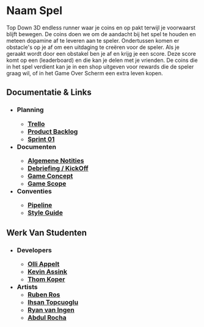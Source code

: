 <h1> Naam Spel </h1>
Top Down 3D endless runner waar je coins en op pakt terwijl je voorwaarst blijft bewegen. De coins doen we om de aandacht bij het spel te houden en meteen dopamine af te leveren aan te speler. Ondertussen komen er obstacle's op je af om een uitdaging te creëren voor de speler. Als je geraakt wordt door een obstakel ben je af en krijg je een score. Deze score komt op een (leaderboard) en die kan je delen met je vrienden. De coins die in het spel verdient kan je in een shop uitgeven voor rewards die de speler graag wil, of in het Game Over Scherm een extra leven kopen. 

<h2> Documentatie & Links </h2>
<h3><ul>
  <li>Planning</li>
    <ul>
      <li><a href="https://trello.com/invite/b/pN6tEbCG/ATTI890300962e007b2909ba038b068e63d4C0BD6994/product-backlog">Trello</a></li>
      <li><a href="/Documentatie/Product Backlog.docx">Product Backlog</a></li>
      <li><a href="/Documentatie/Sprint Planning sprint 1.docx">Sprint 01</a></li>
    </ul>
  <li>Documenten</li>
    <ul>
      <li><a href="/Documentatie/Algemene Notities.docx">Algemene Notities</a></li>
      <li><a href="/Documentatie/Debriefing.docx">Debriefing / KickOff</a></li>
      <li><a href="/Documentatie/Game Concept.docx">Game Concept</a></li>
      <li><a href="/Documentatie/Game Scope.docx">Game Scope</a></li>
    </ul>
  <li>Conventies</li>
    <ul>
      <li><a href="/Documentatie/Pipeline.docx">Pipeline</a></li>
      <li><a href="/Documentatie/Style guide.docx">Style Guide</a></li>
    </ul>
</ul></h3>

<h2> Werk Van Studenten </h2>
<h3><ul>
  <li>Developers</li>
    <ul>
      <li><a href="/Documentatie/Studenten/Olli Appelt/PlaceHolder.jpg">Olli Appelt</a></li>
      <li><a href="/Documentatie/Studenten/Kevin Assink/PlaceHolder.jpg">Kevin Assink</a></li>
      <li><a href="/Documentatie/Studenten/Thom Koper/PlaceHolder.jpg">Thom Koper</a></li>
    </ul>
  <li>Artists
    <ul>
      <li><a href="/Documentatie/Studenten/Ruben Ros/PlaceHolder.jpg">Ruben Ros</a></li>
      <li><a href="/Documentatie/Studenten/Ihsan Topcuoglu/PlaceHolder.jpg">Ihsan Topcuoglu</a></li>
      <li><a href="/Documentatie/Studenten/Ryan van Ingen/PlaceHolder.jpg">Ryan van Ingen</a></li>
      <li><a href="/Documentatie/Studenten/Abdul Rocha/PlaceHolder.jpg">Abdul Rocha</a></li>
    </ul>
</ul></h3>